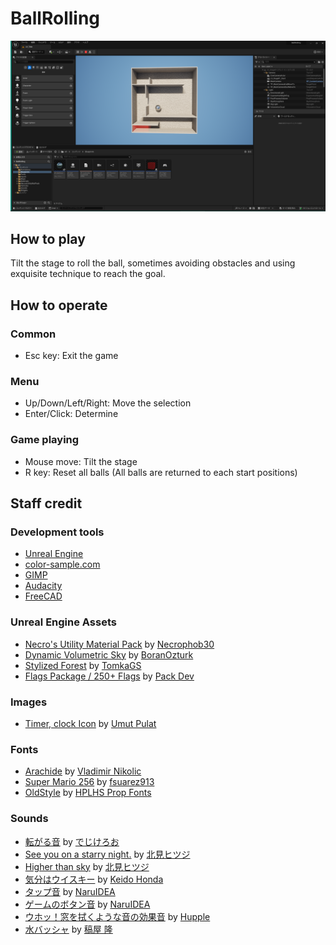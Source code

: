 # BallRolling

![Screenshot](image-2024-01-04-133248.png)  

## How to play

Tilt the stage to roll the ball, sometimes avoiding obstacles and using exquisite technique to reach the goal.  

## How to operate

### Common
- Esc key: Exit the game

### Menu
- Up/Down/Left/Right: Move the selection
- Enter/Click: Determine

### Game playing
- Mouse move: Tilt the stage
- R key: Reset all balls (All balls are returned to each start positions)

## Staff credit

### Development tools
- [Unreal Engine](https://www.unrealengine.com/)
- [color-sample.com](https://www.color-sample.com/)
- [GIMP](https://www.gimp.org/)
- [Audacity](https://www.audacityteam.org/)
- [FreeCAD](https://www.freecad.org/)

### Unreal Engine Assets
- [Necro's Utility Material Pack](https://www.unrealengine.com/marketplace/ja/product/necro-s-utility-material-pack) by
  [Necrophob30](https://www.unrealengine.com/marketplace/ja/profile/Necrophob30)
- [Dynamic Volumetric Sky](https://www.unrealengine.com/marketplace/ja/product/dynamic-volumetric-sky) by
  [BoranOzturk](https://www.unrealengine.com/marketplace/ja/profile/BoranOzturk)
- [Stylized Forest](https://www.unrealengine.com/marketplace/ja/product/stylized-forest-03) by
  [TomkaGS](https://www.unrealengine.com/marketplace/ja/profile/TomkaGS)
- [Flags Package / 250+ Flags](https://www.unrealengine.com/marketplace/ja/product/flags-package-250-flags) by
  [Pack Dev](https://www.unrealengine.com/marketplace/ja/profile/Pack+Dev)

### Images
- [Timer, clock Icon](https://icon-icons.com/icon/timer-clock/8957) by
  [Umut Pulat](https://icon-icons.com/users/HHnV9TQQv471ZcHxrpZgh/icon-sets/)

### Fonts
- [Arachide](https://www.dafont.com/arachide.font) by
  [Vladimir Nikolic](https://www.dafont.com/profile.php?user=984451)
- [Super Mario 256](https://www.dafont.com/super-mario-256.font) by
  [fsuarez913](https://www.dafont.com/profile.php?user=515895)
- [OldStyle](https://www.dafont.com/oldstyle-hplhs.font) by
  [HPLHS Prop Fonts](https://www.dafont.com/hplhs-prop-fonts.d614)

### Sounds
- [転がる音](https://www.digipot.net/?p=76955) by
  [でじけろお](https://www.digipot.net/?page_id=2)
- [See you on a starry night.](https://dova-s.jp/bgm/play19990.html) by
  [北見ヒツジ](https://dova-s.jp/_contents/author/profile452.html)
- [Higher than sky](https://dova-s.jp/bgm/play18649.html) by
  [北見ヒツジ](https://dova-s.jp/_contents/author/profile452.html)
- [気分はウイスキー](https://dova-s.jp/bgm/play5466.html) by
  [Keido Honda](https://dova-s.jp/_contents/author/profile141.html)
- [タップ音](https://dova-s.jp/se/play1457.html) by
  [NaruIDEA](https://dova-s.jp/_contents/author/profile370.html)
- [ゲームのボタン音](https://dova-s.jp/se/play1384.html) by
  [NaruIDEA](https://dova-s.jp/_contents/author/profile370.html)
- [ウホッ！窓を拭くような音の効果音](https://dova-s.jp/se/play1440.html) by
  [Hupple](https://dova-s.jp/_contents/author/profile405.html)
- [水バッシャ](https://dova-s.jp/se/play1230.html) by
  [稿屋 隆](https://dova-s.jp/_contents/author/profile000.html)
